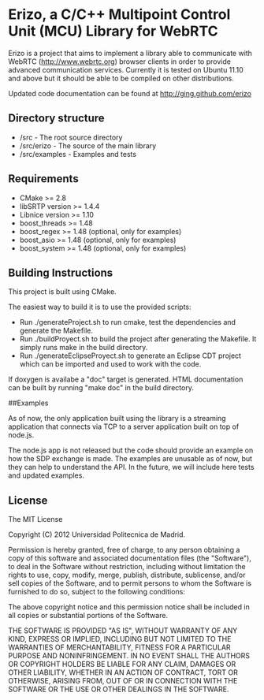 # Erizo, a C/C++ Multipoint Control Unit (MCU) Library for WebRTC 

Erizo is a project that aims to implement a library able to communicate with WebRTC (http://www.webrtc.org) browser clients in order to provide advanced communication services. Currently it is tested on Ubuntu 11.10 and above but it should be able to be compiled on other distributions.

Updated code documentation can be found at http://ging.github.com/erizo 

## Directory structure

- /src -  The root source directory
- /src/erizo - The source of the main library
- /src/examples - Examples and tests

## Requirements

- CMake >= 2.8 
- libSRTP version >= 1.4.4
- Libnice version >= 1.10
- boost_threads >= 1.48
- boost_regex >= 1.48 (optional, only for examples)
- boost_asio >= 1.48 (optional, only for examples)
- boost_system >= 1.48 (optional, only for examples)
 
## Building Instructions

This project is built using CMake.

The easiest way to build it is to use the provided scripts:
- Run ./generateProject.sh to run cmake, test the dependencies and generate the Makefile.
- Run ./buildProyect.sh to build the project after generating the Makefile. It simply runs make in the build directory.
- Run ./generateEclipseProyect.sh to generate an Eclipse CDT project which can be imported and used to work with the code.

If doxygen is availabe a "doc" target is generated. HTML documentation can be built by running "make doc" in the build directory.

##Examples

As of now, the only application built using the library is a streaming application that connects via TCP to a server application built on top of node.js.

The node.js app is not released but the code should provide an example on how the SDP exchange is made.
The examples are unusable as of now, but they can help to understand the API.
In the future, we will include here tests and updated examples.

## License

The MIT License

Copyright (C) 2012 Universidad Politecnica de Madrid.

Permission is hereby granted, free of charge, to any person obtaining a copy of this software and associated documentation files (the "Software"), to deal in the Software without restriction, including without limitation the rights to use, copy, modify, merge, publish, distribute, sublicense, and/or sell copies of the Software, and to permit persons to whom the Software is furnished to do so, subject to the following conditions:

The above copyright notice and this permission notice shall be included in all copies or substantial portions of the Software.

THE SOFTWARE IS PROVIDED "AS IS", WITHOUT WARRANTY OF ANY KIND, EXPRESS OR IMPLIED, INCLUDING BUT NOT LIMITED TO THE WARRANTIES OF MERCHANTABILITY, FITNESS FOR A PARTICULAR PURPOSE AND NONINFRINGEMENT. IN NO EVENT SHALL THE AUTHORS OR COPYRIGHT HOLDERS BE LIABLE FOR ANY CLAIM, DAMAGES OR OTHER LIABILITY, WHETHER IN AN ACTION OF CONTRACT, TORT OR OTHERWISE, ARISING FROM, OUT OF OR IN CONNECTION WITH THE SOFTWARE OR THE USE OR OTHER DEALINGS IN THE SOFTWARE.
